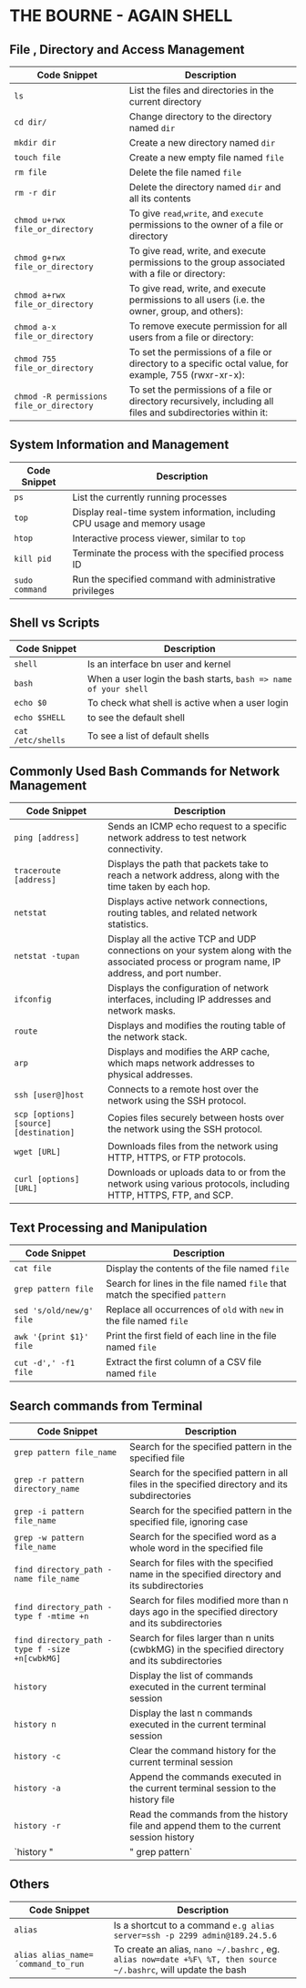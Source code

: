 #   THE BOURNE - AGAIN SHELL
## File , Directory and Access Management

| Code Snippet | Description |
| ------------ | ----------- |
| `ls`         | List the files and directories in the current directory |
| `cd dir/`    | Change directory to the directory named `dir` |
| `mkdir dir`  | Create a new directory named `dir` |
| `touch file` | Create a new empty file named `file` |
| `rm file`    | Delete the file named `file` |
| `rm -r dir`  | Delete the directory named `dir` and all its contents |
| `chmod u+rwx file_or_directory ` | To give `read`,`write`, and `execute` permissions to the owner of a file or directory |
| `chmod g+rwx file_or_directory ` | To give read, write, and execute permissions to the group associated with a file or directory: |
| `chmod a+rwx file_or_directory ` |To give read, write, and execute permissions to all users (i.e. the owner, group, and others): |
| `chmod a-x file_or_directory ` | To remove execute permission for all users from a file or directory: |
| `chmod 755 file_or_directory` | To set the permissions of a file or directory to a specific octal value, for example, 755 (rwxr-xr-x): |
| `chmod -R permissions file_or_directory`|To set the permissions of a file or directory recursively, including all files and subdirectories within it: |

## System Information and Management

| Code Snippet | Description |
| ------------ | ----------- |
| `ps`         | List the currently running processes |
| `top`        | Display real-time system information, including CPU usage and memory usage |
| `htop`       | Interactive process viewer, similar to `top` |
| `kill pid`   | Terminate the process with the specified process ID |
| `sudo command` | Run the specified command with administrative privileges |

## Shell vs Scripts

| Code Snippet | Description |
| ------------ | ----------- |
| `shell`         |Is an interface bn user and kernel |
| `bash`        |When a user login the bash starts, `bash => name of your shell` |
| `echo $0`       | To check what shell is active when a user login |
| `echo $SHELL`   | to see the default shell|
| `cat /etc/shells` | To see a list of default shells |

## Commonly Used Bash Commands for Network Management

|  Code Snippet | Description |
| --- | --- |
| `ping [address]` | Sends an ICMP echo request to a specific network address to test network connectivity. |
| `traceroute [address]` | Displays the path that packets take to reach a network address, along with the time taken by each hop. |
| `netstat` | Displays active network connections, routing tables, and related network statistics. |
| `netstat -tupan` | Display all the active TCP and UDP connections on your system along with the associated process or program name, IP address, and port number. |
| `ifconfig` | Displays the configuration of network interfaces, including IP addresses and network masks. |
| `route` | Displays and modifies the routing table of the network stack. |
| `arp` | Displays and modifies the ARP cache, which maps network addresses to physical addresses. |
| `ssh [user@]host` | Connects to a remote host over the network using the SSH protocol. |
| `scp [options] [source] [destination]` | Copies files securely between hosts over the network using the SSH protocol. |
| `wget [URL]` | Downloads files from the network using HTTP, HTTPS, or FTP protocols. |
| `curl [options] [URL]` | Downloads or uploads data to or from the network using various protocols, including HTTP, HTTPS, FTP, and SCP. |


## Text Processing and Manipulation

| Code Snippet | Description |
| ------------ | ----------- |
| `cat file`   | Display the contents of the file named `file` |
| `grep pattern file` | Search for lines in the file named `file` that match the specified `pattern` |
| `sed 's/old/new/g' file` | Replace all occurrences of `old` with `new` in the file named `file` |
| `awk '{print $1}' file` | Print the first field of each line in the file named `file` |
| `cut -d',' -f1 file` | Extract the first column of a CSV file named `file` |

## Search commands from Terminal 

| Code Snippet | Description |
| --- | --- |
| `grep pattern file_name` | Search for the specified pattern in the specified file |
| `grep -r pattern directory_name` | Search for the specified pattern in all files in the specified directory and its subdirectories |
| `grep -i pattern file_name` | Search for the specified pattern in the specified file, ignoring case |
| `grep -w pattern file_name` | Search for the specified word as a whole word in the specified file |
| `find directory_path -name file_name` | Search for files with the specified name in the specified directory and its subdirectories |
| `find directory_path -type f -mtime +n` | Search for files modified more than n days ago in the specified directory and its subdirectories |
| `find directory_path -type f -size +n[cwbkMG]` | Search for files larger than n units (cwbkMG) in the specified directory and its subdirectories |
| `history` | Display the list of commands executed in the current terminal session |
| `history n` | Display the last n commands executed in the current terminal session |
| `history -c` | Clear the command history for the current terminal session |
| `history -a` | Append the commands executed in the current terminal session to the history file |
| `history -r` | Read the commands from the history file and append them to the current session history |
| `history "| " grep pattern` | Search for commands that contain the specified pattern in the current session history |



##  Others

| Code Snippet | Description |
| ------------ | ----------- |
| `alias`   | Is a shortcut to a command `e.g alias server=ssh -p 2299 admin@189.24.5.6` |
|`alias alias_name=´command_to_run` | To create an alias, `nano ~/.bashrc` , eg. `alias now=date +%F\ %T, then source  ~/.bashrc`, will update the bash |

